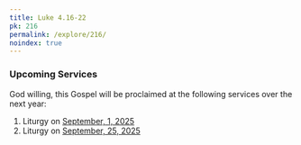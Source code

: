 ```yaml
---
title: Luke 4.16-22
pk: 216
permalink: /explore/216/
noindex: true
---
```


### Upcoming Services

God willing, this Gospel will be proclaimed at the following services over the next year:


1. Liturgy on [September,  1, 2025](https://orthocal.info/readings/gregorian/2025/09/01/)
1. Liturgy on [September, 25, 2025](https://orthocal.info/readings/gregorian/2025/09/25/)

